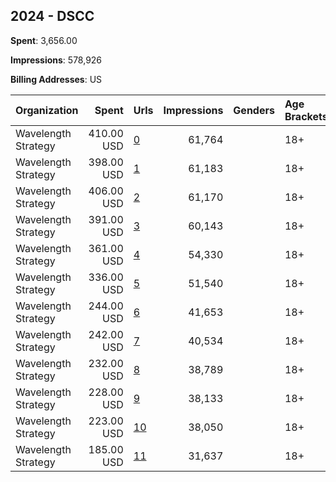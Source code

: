 ## 2024 - DSCC 
**Spent**: 3,656.00

**Impressions**: 578,926

**Billing Addresses**: US

|Organization|Spent|Urls|Impressions|Genders|Age Brackets|Country Codes|
|:---|---:|:---|---:|:---|:---|:---|
|Wavelength Strategy|410.00 USD|[0](https://www.snap.com/political-ads/asset/3b5a9fb0cbc1aa8ffd3c73177a981615fd553197b5d1cc4f84ddd2d61b5b2a39?mediaType=mp4)|61,764||18+|united states|
|Wavelength Strategy|398.00 USD|[1](https://www.snap.com/political-ads/asset/ba4fcc9f8e28593014f5f7155525d86de2f6da0199ae0dca8c749c403b36313d?mediaType=mp4)|61,183||18+|united states|
|Wavelength Strategy|406.00 USD|[2](https://www.snap.com/political-ads/asset/4673abc4db3302701147f55e6355a7ecf4ec7b52ec3ff87d7fdd0672e2fc4850?mediaType=mp4)|61,170||18+|united states|
|Wavelength Strategy|391.00 USD|[3](https://www.snap.com/political-ads/asset/28d97a4cf7120ca305d183abc54e93418a673484da29958d4677d2aa64fe65cd?mediaType=mp4)|60,143||18+|united states|
|Wavelength Strategy|361.00 USD|[4](https://www.snap.com/political-ads/asset/2486c13f375fa10f52eeb241d76ce50fd99693ccbcbde8f796f4c7fa57bdb449?mediaType=png)|54,330||18+|united states|
|Wavelength Strategy|336.00 USD|[5](https://www.snap.com/political-ads/asset/0f0b0ede83172e5b153f741154f022856864f580c3e571107f0d8010819884cf?mediaType=png)|51,540||18+|united states|
|Wavelength Strategy|244.00 USD|[6](https://www.snap.com/political-ads/asset/cfdaad12890c334c13d2393e755a8a0a361cf519aaa9a3c75a390ec24e097cff?mediaType=mp4)|41,653||18+|united states|
|Wavelength Strategy|242.00 USD|[7](https://www.snap.com/political-ads/asset/ea83b024d1fe649bff0ee27ee4eef86d5ab347887414ab1c2e00582dc5ccabe1?mediaType=mp4)|40,534||18+|united states|
|Wavelength Strategy|232.00 USD|[8](https://www.snap.com/political-ads/asset/1a0c5c83a747fa94dba508af698b52d7de3b2eb536fe301aa986fd2a3f6c27d5?mediaType=png)|38,789||18+|united states|
|Wavelength Strategy|228.00 USD|[9](https://www.snap.com/political-ads/asset/87b85e8840460bface0cdb42505aae3fbffe93b27e9cee3679a94043fac14aa4?mediaType=mp4)|38,133||18+|united states|
|Wavelength Strategy|223.00 USD|[10](https://www.snap.com/political-ads/asset/cb577c0829d11ee665fe6dd9b73dd7f30fb575c069c5d615cd15b157439bd025?mediaType=mp4)|38,050||18+|united states|
|Wavelength Strategy|185.00 USD|[11](https://www.snap.com/political-ads/asset/da7ef09a5cb08ee1570e554c5827e9e3a5d21d27f5da86f66b6bf35f5aec9bee?mediaType=png)|31,637||18+|united states|
